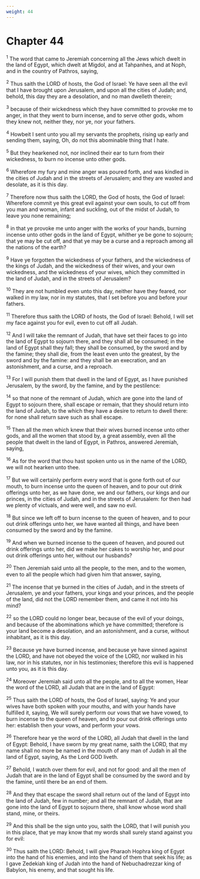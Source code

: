 ```yaml
---
weight: 44
---
```


# Chapter 44

<sup>1</sup> The word that came to Jeremiah concerning all the Jews which dwelt in the land of Egypt, which dwelt at Migdol, and at Tahpanhes, and at Noph, and in the country of Pathros, saying, 

<sup>2</sup> Thus saith the LORD of hosts, the God of Israel: Ye have seen all the evil that I have brought upon Jerusalem, and upon all the cities of Judah; and, behold, this day they are a desolation, and no man dwelleth therein; 

<sup>3</sup> because of their wickedness which they have committed to provoke me to anger, in that they went to burn incense, and to serve other gods, whom they knew not, neither they, nor ye, nor your fathers. 

<sup>4</sup> Howbeit I sent unto you all my servants the prophets, rising up early and sending them, saying, Oh, do not this abominable thing that I hate. 

<sup>5</sup> But they hearkened not, nor inclined their ear to turn from their wickedness, to burn no incense unto other gods. 

<sup>6</sup> Wherefore my fury and mine anger was poured forth, and was kindled in the cities of Judah and in the streets of Jerusalem; and they are wasted and desolate, as it is this day. 

<sup>7</sup> Therefore now thus saith the LORD, the God of hosts, the God of Israel: Wherefore commit ye this great evil against your own souls, to cut off from you man and woman, infant and suckling, out of the midst of Judah, to leave you none remaining; 

<sup>8</sup> in that ye provoke me unto anger with the works of your hands, burning incense unto other gods in the land of Egypt, whither ye be gone to sojourn; that ye may be cut off, and that ye may be a curse and a reproach among all the nations of the earth? 

<sup>9</sup> Have ye forgotten the wickedness of your fathers, and the wickedness of the kings of Judah, and the wickedness of their wives, and your own wickedness, and the wickedness of your wives, which they committed in the land of Judah, and in the streets of Jerusalem? 

<sup>10</sup> They are not humbled even unto this day, neither have they feared, nor walked in my law, nor in my statutes, that I set before you and before your fathers. 

<sup>11</sup> Therefore thus saith the LORD of hosts, the God of Israel: Behold, I will set my face against you for evil, even to cut off all Judah. 

<sup>12</sup> And I will take the remnant of Judah, that have set their faces to go into the land of Egypt to sojourn there, and they shall all be consumed; in the land of Egypt shall they fall; they shall be consumed, by the sword and by the famine; they shall die, from the least even unto the greatest, by the sword and by the famine: and they shall be an execration, and an astonishment, and a curse, and a reproach. 

<sup>13</sup> For I will punish them that dwell in the land of Egypt, as I have punished Jerusalem, by the sword, by the famine, and by the pestilence: 

<sup>14</sup> so that none of the remnant of Judah, which are gone into the land of Egypt to sojourn there, shall escape or remain, that they should return into the land of Judah, to the which they have a desire to return to dwell there: for none shall return save such as shall escape. 

<sup>15</sup> Then all the men which knew that their wives burned incense unto other gods, and all the women that stood by, a great assembly, even all the people that dwelt in the land of Egypt, in Pathros, answered Jeremiah, saying, 

<sup>16</sup> As for the word that thou hast spoken unto us in the name of the LORD, we will not hearken unto thee. 

<sup>17</sup> But we will certainly perform every word that is gone forth out of our mouth, to burn incense unto the queen of heaven, and to pour out drink offerings unto her, as we have done, we and our fathers, our kings and our princes, in the cities of Judah, and in the streets of Jerusalem: for then had we plenty of victuals, and were well, and saw no evil. 

<sup>18</sup> But since we left off to burn incense to the queen of heaven, and to pour out drink offerings unto her, we have wanted all things, and have been consumed by the sword and by the famine. 

<sup>19</sup> And when we burned incense to the queen of heaven, and poured out drink offerings unto her, did we make her cakes to worship her, and pour out drink offerings unto her, without our husbands? 

<sup>20</sup> Then Jeremiah said unto all the people, to the men, and to the women, even to all the people which had given him that answer, saying, 

<sup>21</sup> The incense that ye burned in the cities of Judah, and in the streets of Jerusalem, ye and your fathers, your kings and your princes, and the people of the land, did not the LORD remember them, and came it not into his mind? 

<sup>22</sup> so the LORD could no longer bear, because of the evil of your doings, and because of the abominations which ye have committed; therefore is your land become a desolation, and an astonishment, and a curse, without inhabitant, as it is this day. 

<sup>23</sup> Because ye have burned incense, and because ye have sinned against the LORD, and have not obeyed the voice of the LORD, nor walked in his law, nor in his statutes, nor in his testimonies; therefore this evil is happened unto you, as it is this day. 

<sup>24</sup> Moreover Jeremiah said unto all the people, and to all the women, Hear the word of the LORD, all Judah that are in the land of Egypt: 

<sup>25</sup> Thus saith the LORD of hosts, the God of Israel, saying: Ye and your wives have both spoken with your mouths, and with your hands have fulfilled it, saying, We will surely perform our vows that we have vowed, to burn incense to the queen of heaven, and to pour out drink offerings unto her: establish then your vows, and perform your vows. 

<sup>26</sup> Therefore hear ye the word of the LORD, all Judah that dwell in the land of Egypt: Behold, I have sworn by my great name, saith the LORD, that my name shall no more be named in the mouth of any man of Judah in all the land of Egypt, saying, As the Lord GOD liveth. 

<sup>27</sup> Behold, I watch over them for evil, and not for good: and all the men of Judah that are in the land of Egypt shall be consumed by the sword and by the famine, until there be an end of them. 

<sup>28</sup> And they that escape the sword shall return out of the land of Egypt into the land of Judah, few in number; and all the remnant of Judah, that are gone into the land of Egypt to sojourn there, shall know whose word shall stand, mine, or theirs. 

<sup>29</sup> And this shall be the sign unto you, saith the LORD, that I will punish you in this place, that ye may know that my words shall surely stand against you for evil: 

<sup>30</sup> Thus saith the LORD: Behold, I will give Pharaoh Hophra king of Egypt into the hand of his enemies, and into the hand of them that seek his life; as I gave Zedekiah king of Judah into the hand of Nebuchadrezzar king of Babylon, his enemy, and that sought his life. 


